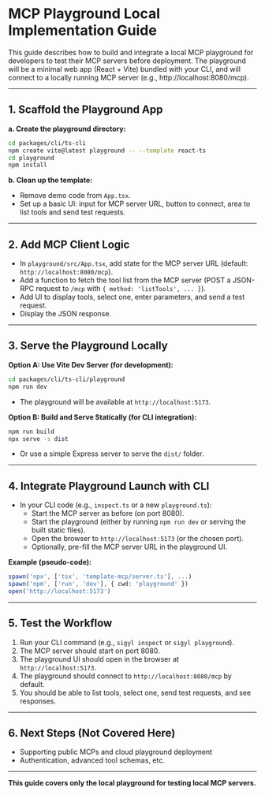 # MCP Playground Local Implementation Guide

This guide describes how to build and integrate a local MCP playground for developers to test their MCP servers before deployment. The playground will be a minimal web app (React + Vite) bundled with your CLI, and will connect to a locally running MCP server (e.g., http://localhost:8080/mcp).

---

## 1. Scaffold the Playground App

**a. Create the playground directory:**

```bash
cd packages/cli/ts-cli
npm create vite@latest playground -- --template react-ts
cd playground
npm install
```

**b. Clean up the template:**
- Remove demo code from `App.tsx`.
- Set up a basic UI: input for MCP server URL, button to connect, area to list tools and send test requests.

---

## 2. Add MCP Client Logic

- In `playground/src/App.tsx`, add state for the MCP server URL (default: `http://localhost:8080/mcp`).
- Add a function to fetch the tool list from the MCP server (POST a JSON-RPC request to `/mcp` with `{ method: 'listTools', ... }`).
- Add UI to display tools, select one, enter parameters, and send a test request.
- Display the JSON response.

---

## 3. Serve the Playground Locally

**Option A: Use Vite Dev Server (for development):**

```bash
cd packages/cli/ts-cli/playground
npm run dev
```
- The playground will be available at `http://localhost:5173`.

**Option B: Build and Serve Statically (for CLI integration):**

```bash
npm run build
npx serve -s dist
```
- Or use a simple Express server to serve the `dist/` folder.

---

## 4. Integrate Playground Launch with CLI

- In your CLI code (e.g., `inspect.ts` or a new `playground.ts`):
  - Start the MCP server as before (on port 8080).
  - Start the playground (either by running `npm run dev` or serving the built static files).
  - Open the browser to `http://localhost:5173` (or the chosen port).
  - Optionally, pre-fill the MCP server URL in the playground UI.

**Example (pseudo-code):**
```ts
spawn('npx', ['tsx', 'template-mcp/server.ts'], ...)
spawn('npm', ['run', 'dev'], { cwd: 'playground' })
open('http://localhost:5173')
```

---

## 5. Test the Workflow

1. Run your CLI command (e.g., `sigyl inspect` or `sigyl playground`).
2. The MCP server should start on port 8080.
3. The playground UI should open in the browser at `http://localhost:5173`.
4. The playground should connect to `http://localhost:8080/mcp` by default.
5. You should be able to list tools, select one, send test requests, and see responses.

---

## 6. Next Steps (Not Covered Here)
- Supporting public MCPs and cloud playground deployment
- Authentication, advanced tool schemas, etc.

---

**This guide covers only the local playground for testing local MCP servers.** 
